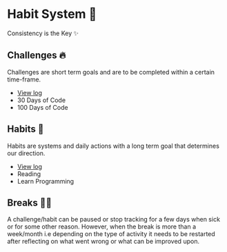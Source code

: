 # Habit System 🧭

Consistency is the Key ✨

## Challenges 🔥

Challenges are short term goals and are to be completed within a certain time-frame.

* [View log](https://github.com/abhiramready/Habit-System/blob/main/Challenges/README_Challenges.md)
* 30 Days of Code
* 100 Days of Code


## Habits 📅

Habits are systems and daily actions with a long term goal that determines our direction.

* [View log](https://github.com/abhiramready/Habit-System/blob/main/Habits/README_Habits.md)
* Reading
* Learn Programming

## Breaks 🧘‍♂️

A challenge/habit can be paused or stop tracking for a few days when sick or for some other reason. However, when the break is more than a week/month i.e depending on the type of activity it needs to be restarted after reflecting on what went wrong or what can be improved upon.
